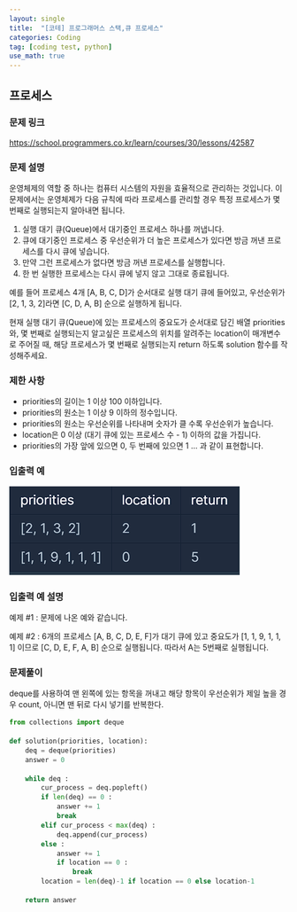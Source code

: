 ```yaml
---
layout: single
title:  "[코테] 프로그래머스 스택,큐 프로세스"
categories: Coding
tag: [coding test, python]
use_math: true
---
```


## 프로세스
### 문제 링크
<https://school.programmers.co.kr/learn/courses/30/lessons/42587>

### 문제 설명
운영체제의 역할 중 하나는 컴퓨터 시스템의 자원을 효율적으로 관리하는 것입니다. 이 문제에서는 운영체제가 다음 규칙에 따라 프로세스를 관리할 경우 특정 프로세스가 몇 번째로 실행되는지 알아내면 됩니다.

1. 실행 대기 큐(Queue)에서 대기중인 프로세스 하나를 꺼냅니다.
2. 큐에 대기중인 프로세스 중 우선순위가 더 높은 프로세스가 있다면 방금 꺼낸 프로세스를 다시 큐에 넣습니다.
3. 만약 그런 프로세스가 없다면 방금 꺼낸 프로세스를 실행합니다.
4. 한 번 실행한 프로세스는 다시 큐에 넣지 않고 그대로 종료됩니다.

예를 들어 프로세스 4개 [A, B, C, D]가 순서대로 실행 대기 큐에 들어있고, 우선순위가 [2, 1, 3, 2]라면 [C, D, A, B] 순으로 실행하게 됩니다.

현재 실행 대기 큐(Queue)에 있는 프로세스의 중요도가 순서대로 담긴 배열 priorities와, 몇 번째로 실행되는지 알고싶은 프로세스의 위치를 알려주는 location이 매개변수로 주어질 때, 해당 프로세스가 몇 번째로 실행되는지 return 하도록 solution 함수를 작성해주세요.

### 제한 사항
- priorities의 길이는 1 이상 100 이하입니다.
- priorities의 원소는 1 이상 9 이하의 정수입니다.
- priorities의 원소는 우선순위를 나타내며 숫자가 클 수록 우선순위가 높습니다.
- location은 0 이상 (대기 큐에 있는 프로세스 수 - 1) 이하의 값을 가집니다.
- priorities의 가장 앞에 있으면 0, 두 번째에 있으면 1 … 과 같이 표현합니다.

### 입출력 예
![그림2](/images/20250328_1.png)

### 입출력 예 설명
예제 #1 : 문제에 나온 예와 같습니다.

예제 #2 : 6개의 프로세스 [A, B, C, D, E, F]가 대기 큐에 있고 중요도가 [1, 1, 9, 1, 1, 1] 이므로 [C, D, E, F, A, B] 순으로 실행됩니다. 따라서 A는 5번째로 실행됩니다.

### 문제풀이
deque를 사용하여 맨 왼쪽에 있는 항목을 꺼내고 해당 항목이 우선순위가 제일 높을 경우 count, 아니면 맨 뒤로 다시 넣기를 반복한다.


```python
from collections import deque

def solution(priorities, location):
    deq = deque(priorities)
    answer = 0
    
    while deq : 
        cur_process = deq.popleft()
        if len(deq) == 0 :
            answer += 1
            break
        elif cur_process < max(deq) :
            deq.append(cur_process)
        else : 
            answer += 1
            if location == 0 :
                break
        location = len(deq)-1 if location == 0 else location-1
    
    return answer
```
